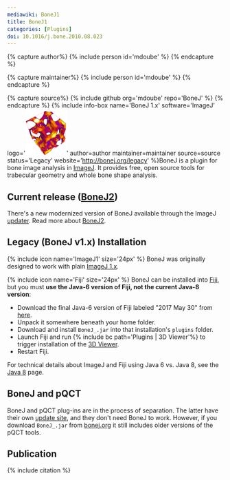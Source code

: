 ```yaml
---
mediawiki: BoneJ1
title: BoneJ1
categories: [Plugins]
doi: 10.1016/j.bone.2010.08.023
---
```


{% capture author%}
{% include person id='mdoube' %}
{% endcapture %}

{% capture maintainer%}
{% include person id='mdoube' %}
{% endcapture %}

{% capture source%}
{% include github org='mdoube' repo='BoneJ' %}
{% endcapture %}
{% include info-box name='BoneJ 1.x' software='ImageJ' logo='<img src="/media/icons/bonej.png" width="96"/>' author=author maintainer=maintainer source=source status='Legacy' website='http://bonej.org/legacy' %}BoneJ is a plugin for bone image analysis in [ImageJ](/software/imagej). It provides free, open source tools for trabecular geometry and whole bone shape analysis.

## Current release ([BoneJ2](/plugins/bonej))

There's a new modernized version of BoneJ available through the ImageJ [updater](/plugins/updater). Read more about [BoneJ2](/plugins/bonej).

## Legacy (BoneJ v1.x) Installation

{% include icon name='ImageJ1' size='24px' %} BoneJ was originally designed to work with plain [ImageJ 1.x](/software/imagej1).

{% include icon name='Fiji' size='24px' %} BoneJ can be installed into [Fiji](/software/fiji), but you must **use the Java-6 version of Fiji, not the current Java-8 version**:

-   Download the final Java-6 version of Fiji labeled "2017 May 30" from [here](/software/fiji/downloads#java-6).
-   Unpack it somewhere beneath your home folder.
-   Download and install `BoneJ_.jar` into that installation's `plugins` folder.
-   Launch Fiji and run {% include bc path='Plugins | 3D Viewer'%} to trigger installation of the [3D Viewer](/plugins/3d-viewer).
-   Restart Fiji.

For technical details about ImageJ and Fiji using Java 6 vs. Java 8, see the [Java 8](/news/2016-05-10-imagej-howto-java-8-java-6-java-3d) page.

## BoneJ and pQCT

BoneJ and pQCT plug-ins are in the process of separation. The latter have their own [update site](/plugins/pqct), and they don't need BoneJ to work. However, if you download `BoneJ_.jar` from [bonej.org](http://bonej.org/legacy) it still includes older versions of the pQCT tools.

## Publication

{% include citation %}
